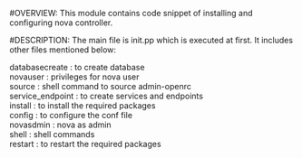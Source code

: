 #OVERVIEW:
This module contains code snippet of installing and configuring nova controller.

#DESCRIPTION:
The main file is init.pp which is executed at first. It includes other files mentioned below:

databasecreate :      to create database  
novauser :            privileges for nova user  
source :              shell command to source admin-openrc  
service_endpoint :    to create services and endpoints  
install :             to install the required packages  
config :              to configure the conf file  
novasdmin :           nova as admin  
shell :               shell commands  
restart :             to restart the required packages  
